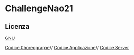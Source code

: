 # ChallengeNao21

## Licenza
[GNU](https://www.gnu.org/licenses/gpl-3.0.html)

[Codice Choreographe](https://github.com/GiovanniBellorio/ChallengeNao21/tree/master/task2/nao_project)//
[Codice Applicazione](https://github.com/GiovanniBellorio/ChallengeNao21/tree/master/task2/app_joystick/app/src)//
[Codice Server](https://github.com/GiovanniBellorio/ChallengeNao21/tree/master/task2/server)


